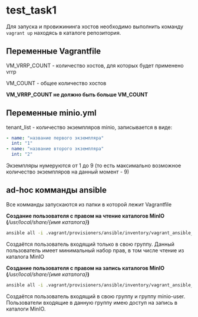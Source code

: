 # test_task1

Для запуска и провижининга хостов необходимо выполнить команду ````vagrant up```` находясь в каталоге репозитория.


## Переменные Vagrantfile

VM_VRRP_COUNT - количество хостов, для которых будет применено vrrp

VM_COUNT - общее количество хостов

**VM_VRRP_COUNT не должно быть больше VM_COUNT**



## Переменные minio.yml

tenant_list - количество экземпляров minio, записывается в виде:
```yaml
- name: "название первого экземпляра"
  int: "1"
- name: "название второго экземпляра"
  int: "2"
 ```

Экземпляры нумеруются от 1 до 9 (то есть максимально возможное количество экземпляров на данный момент - 9)





## ad-hoc комманды ansible

Все комманды запускаются из папки в которой лежит Vagrantfile

**Создание пользователя с правом на чтение каталогов MinIO (***/usr/local/share/{имя каталога}***)**
```bash
ansible all -i .vagrant/provisioners/ansible/inventory/vagrant_ansible_inventory -u vagrant --private-key ~/.vagrant.d/insecure_private_key -m user -a "name=minioreader" --become
```
Создаётся пользователь входящий только в свою группу. Данный пользователь имеет минимальный набор прав, в том числе чтение из каталога MinIO

**Создание пользователя с правом на запись каталогов MinIO (***/usr/local/share/{имя каталога}***)**
```bash
ansible all -i .vagrant/provisioners/ansible/inventory/vagrant_ansible_inventory -u vagrant --private-key ~/.vagrant.d/insecure_private_key -m user -a "name=miniowriter groups=minio-user" --become
```
Создаётся пользователь входящий в свою группу и группу minio-user. Пользователи входящие в данную группу имею доступ на запись в каталоги MinIO.
